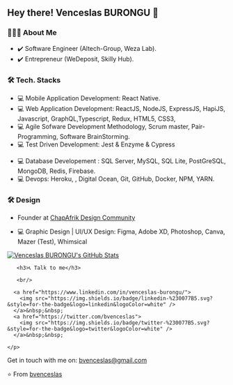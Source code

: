 <h2> Hey there! Venceslas BURONGU 👋</h2>

<h3> 👨🏻‍💻 About Me </h3>

- ✔️ Software Engineer (Altech-Group, Weza Lab).
- ✔️ Entrepreneur (WeDeposit, Skilly Hub).

<h3>🛠 Tech. Stacks</h3>

- 💻 Mobile Application Development: React Native.
- 💻 Web Application Development: ReactJS, NodeJS, ExpressJS, HapiJS, Javascript, GraphQL,Typescript, Redux, HTML5, CSS3,
- 💻 Agile Sofware Development Methodology, Scrum master, Pair-Programming, Software BrainStorming.
- 💻 Test Driven Development: Jest & Enzyme & Cypress
<!-- - 💻 Enterprise Application Development(Desktop): Java Swing -->
- 💻 Database Developement : SQL Server, MySQL, SQL Lite, PostGreSQL, MongoDB, Redis, Firebase.
- 💻 Devops: Heroku, <!--AWS Google Cloud -->, Digital Ocean, Git, GitHub, Docker, NPM, YARN.
<!-- - 💻 Electronics: (Analysis - Conception & Implementation) Power, Arduino, Raspberry Pi. -->

<h3>🛠 Design</h3>

- Founder at [ChapAfrik Design Community](https://twitter.com/chapafrik)

- 💻 Graphic Design | UI/UX Design: Figma, Adobe XD, Photoshop, Canva, Mazer (Test), Whimsical
  <!-- - 💻 Video Editing: Adobe Premier Pro, KineMaster, InShot, Vllo. -->

[![Venceslas BURONGU's GitHub Stats](https://github-readme-stats.vercel.app/api?username=bvenceslas&show_icons=true)](https://github.com/bvenceslas)

       <h3>📞 Talk to me</h3>

       <br/>

      <a href="https://www.linkedin.com/in/venceslas-burongu/">
        <img src="https://img.shields.io/badge/linkedin-%230077B5.svg?&style=for-the-badge&logo=linkedin&logoColor=white" />
      </a>&nbsp;&nbsp;
      <a href="https://twitter.com/bvenceslas">
        <img src="https://img.shields.io/badge/twitter-%230077B5.svg?&style=for-the-badge&logo=twitter&logoColor=white" />
      </a>&nbsp;&nbsp;

    </p>

Get in touch with me on: <a href='mailto:bvenceslas@gmail.com'>bvenceslas@gmail.com</a>

⭐️ From [bvenceslas](https://github.com/bvenceslas)
